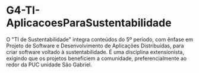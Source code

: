 # G4-TI-AplicacoesParaSustentabilidade
O "TI de Sustentabilidade" integra conteúdos do 5º período, com ênfase em Projeto de Software e Desenvolvimento de Aplicações Distribuídas, para criar software voltado à sustentabilidade. É uma disciplina extensionista, exigindo que os projetos beneficiem a comunidade, preferencialmente ao redor da PUC unidade São Gabriel. 
